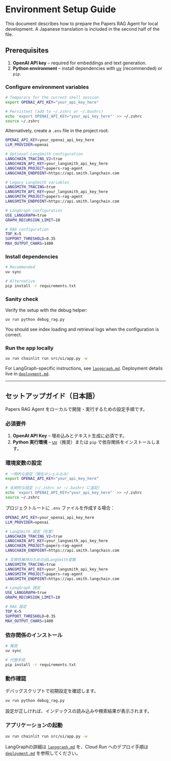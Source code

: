 # Environment Setup Guide

This document describes how to prepare the Papers RAG Agent for local
development. A Japanese translation is included in the second half of the file.

## Prerequisites

1. **OpenAI API key** – required for embeddings and text generation.
1. **Python environment** – install dependencies with
   [uv](https://github.com/astral-sh/uv) (recommended) or `pip`.

### Configure environment variables

```bash
# Temporary for the current shell session
export OPENAI_API_KEY="your_api_key_here"

# Persistent (add to ~/.zshrc or ~/.bashrc)
echo 'export OPENAI_API_KEY="your_api_key_here"' >> ~/.zshrc
source ~/.zshrc
```

Alternatively, create a `.env` file in the project root:

```bash
OPENAI_API_KEY=your_openai_api_key_here
LLM_PROVIDER=openai

# Optional LangSmith configuration
LANGCHAIN_TRACING_V2=true
LANGCHAIN_API_KEY=your_langsmith_api_key_here
LANGCHAIN_PROJECT=papers-rag-agent
LANGCHAIN_ENDPOINT=https://api.smith.langchain.com

# Legacy LangSmith variables
LANGSMITH_TRACING=true
LANGSMITH_API_KEY=your_langsmith_api_key_here
LANGSMITH_PROJECT=papers-rag-agent
LANGSMITH_ENDPOINT=https://api.smith.langchain.com

# LangGraph configuration
USE_LANGGRAPH=true
GRAPH_RECURSION_LIMIT=10

# RAG configuration
TOP_K=5
SUPPORT_THRESHOLD=0.35
MAX_OUTPUT_CHARS=1400
```

### Install dependencies

```bash
# Recommended
uv sync

# Alternative
pip install -r requirements.txt
```

### Sanity check

Verify the setup with the debug helper:

```bash
uv run python debug_rag.py
```

You should see index loading and retrieval logs when the configuration is correct.

### Run the app locally

```bash
uv run chainlit run src/ui/app.py -w
```

For LangGraph-specific instructions, see [`langgraph.md`](langgraph.md).
Deployment details live in [`deployment.md`](deployment.md).

______________________________________________________________________

## セットアップガイド（日本語）

Papers RAG Agent をローカルで開発・実行するための設定手順です。

### 必須要件

1. **OpenAI API Key** – 埋め込みとテキスト生成に必須です。
1. **Python 実行環境** – [uv](https://github.com/astral-sh/uv)（推奨）または `pip` で依存関係をインストールします。

### 環境変数の設定

```bash
# 一時的な設定（現在のシェルのみ）
export OPENAI_API_KEY="your_api_key_here"

# 永続的な設定（~/.zshrc or ~/.bashrc に追記）
echo 'export OPENAI_API_KEY="your_api_key_here"' >> ~/.zshrc
source ~/.zshrc
```

プロジェクトルートに `.env` ファイルを作成する場合：

```bash
OPENAI_API_KEY=your_openai_api_key_here
LLM_PROVIDER=openai

# LangSmith 設定（任意）
LANGCHAIN_TRACING_V2=true
LANGCHAIN_API_KEY=your_langsmith_api_key_here
LANGCHAIN_PROJECT=papers-rag-agent
LANGCHAIN_ENDPOINT=https://api.smith.langchain.com

# 互換性維持のための旧LangSmith変数
LANGSMITH_TRACING=true
LANGSMITH_API_KEY=your_langsmith_api_key_here
LANGSMITH_PROJECT=papers-rag-agent
LANGSMITH_ENDPOINT=https://api.smith.langchain.com

# LangGraph 設定
USE_LANGGRAPH=true
GRAPH_RECURSION_LIMIT=10

# RAG 設定
TOP_K=5
SUPPORT_THRESHOLD=0.35
MAX_OUTPUT_CHARS=1400
```

### 依存関係のインストール

```bash
# 推奨
uv sync

# 代替手段
pip install -r requirements.txt
```

### 動作確認

デバッグスクリプトで初期設定を確認します。

```bash
uv run python debug_rag.py
```

設定が正しければ、インデックスの読み込みや検索結果が表示されます。

### アプリケーションの起動

```bash
uv run chainlit run src/ui/app.py -w
```

LangGraphの詳細は [`langgraph.md`](langgraph.md) を、Cloud Run へのデプロイ手順は
[`deployment.md`](deployment.md) を参照してください。
